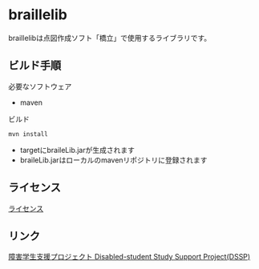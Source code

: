 # braillelib

braillelibは点図作成ソフト「橋立」で使用するライブラリです。

## ビルド手順
必要なソフトウェア
* maven

ビルド

    mvn install

* targetにbraileLib.jarが生成されます
* braileLib.jarはローカルのmavenリポジトリに登録されます

## ライセンス
[ライセンス](Lisense.txt)


## リンク
[障害学生支援プロジェクト Disabled-student Study Support Project(DSSP)](http://dssp.sakura.ne.jp/)

